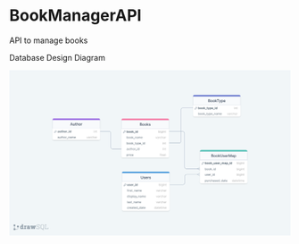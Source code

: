 # BookManagerAPI
API to manage books

Database Design Diagram

![Database design diagram](./DataBaseDesignDiagram.png)
